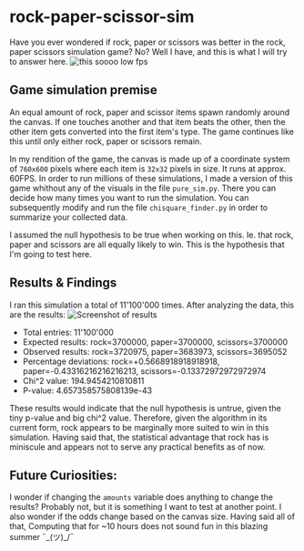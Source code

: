 # rock-paper-scissor-sim
Have you ever wondered if rock, paper or scissors was better in the rock, paper scissors simulation game? No? Well I have, and this is what I will try to answer here. 
![this soooo low fps](https://raw.githubusercontent.com/marie-kjelberg/rock-paper-scissors/main/game.gif)

## Game simulation premise
An equal amount of rock, paper and scissor items spawn randomly around the canvas. If one touches another and that item beats the other, then the other item gets converted into the first item's type. The game continues like this until only either rock, paper or scissors remain. 

In my rendition of the game, the canvas is made up of a coordinate system of ``760x600`` pixels where each item is ``32x32`` pixels in size. It runs at approx. 60FPS. In order to run millions of these simulations, I made a version of this game whithout any of the visuals in the file ``pure_sim.py``. There you can decide how many times you want to run the simulation. You can subsequently modify and run the file ``chisquare_finder.py`` in order to summarize your collected data.

I assumed the null hypothesis to be true when working on this. Ie. that rock, paper and scissors are all equally likely to win. This is the hypothesis that I'm going to test here.

## Results & Findings
I ran this simulation a total of 11'100'000 times. After analyzing the data, this are the results:
![Screenshot of results](https://raw.githubusercontent.com/marie-kjelberg/rock-paper-scissors/main/chisquare_finder_21072025.png)
- Total entries: 11'100'000
- Expected results: rock=3700000, paper=3700000, scissors=3700000
- Observed results: rock=3720975, paper=3683973, scissors=3695052
- Percentage deviations: rock=+0.5668918918918918, paper=-0.43316216216216213, scissors=-0.13372972972972974
- Chi^2 value: 194.9454210810811
- P-value: 4.657358575808139e-43

These results would indicate that the null hypothesis is untrue, given the tiny p-value and big chi^2 value. Therefore, given the algorithm in its current form, rock appears to be marginally more suited to win in this simulation. Having said that, the statistical advantage that rock has is miniscule and appears not to serve any practical benefits as of now. 

## Future Curiosities: 

I wonder if changing the ``amounts`` variable does anything to change the results? Probably not, but it is something I want to test at another point. I also wonder if the odds change based on the canvas size. Having said all of that, Computing that for ~10 hours does not sound fun in this blazing summer ¯\_(ツ)_/¯